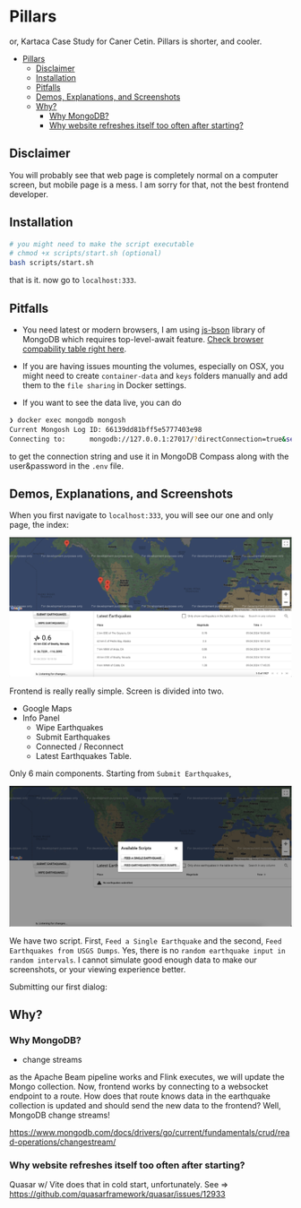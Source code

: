 # Pillars

or, Kartaca Case Study for Caner Cetin. Pillars is shorter, and cooler.

- [Pillars](#pillars)
  - [Disclaimer](#disclaimer)
  - [Installation](#installation)
  - [Pitfalls](#pitfalls)
  - [Demos, Explanations, and Screenshots](#demos-explanations-and-screenshots)
  - [Why?](#why)
    - [Why MongoDB?](#why-mongodb)
    - [Why website refreshes itself too often after starting?](#why-website-refreshes-itself-too-often-after-starting)


## Disclaimer

You will probably see that web page is completely normal on a computer screen, but mobile page is a mess. I am sorry for that, not the best frontend developer. 

## Installation

```bash
# you might need to make the script executable
# chmod +x scripts/start.sh (optional)
bash scripts/start.sh
```

that is it. now go to `localhost:333`. 

## Pitfalls 

- You need latest or modern browsers, I am using [js-bson](https://github.com/mongodb/js-bson) library of MongoDB which requires top-level-await feature. [Check browser compability table right here](https://caniuse.com/?search=top%20level%20await).

- If you are having issues mounting the volumes, especially on OSX, you might need to create `container-data` and `keys` folders manually and add them to the `file sharing` in Docker settings.

- If you want to see the data live, you can do 

```bash
❯ docker exec mongodb mongosh
Current Mongosh Log ID:	66139dd81bff5e5777403e98
Connecting to:		mongodb://127.0.0.1:27017/?directConnection=true&serverSelectionTimeoutMS=2000&appName=mongosh+2.2.2
``` 

to get the connection string and use it in MongoDB Compass along with the user&password in the `.env` file.

## Demos, Explanations, and Screenshots

When you first navigate to `localhost:333`, you will see our one and only page, the index:

![alt text](./examples/image.png)

Frontend is really really simple. Screen is divided into two. 

- Google Maps
- Info Panel
  - Wipe Earthquakes
  - Submit Earthquakes
  - Connected / Reconnect
  - Latest Earthquakes Table.

Only 6 main components. Starting from `Submit Earthquakes`,

![alt text](./examples/image-2.png)

We have two script. First, `Feed a Single Earthquake` and the second, `Feed Earthquakes from USGS Dumps`. Yes, there is no `random earthquake input in random intervals`. I cannot simulate good enough data to make our screenshots, or your viewing experience better.  

Submitting our first dialog:



## Why?

### Why MongoDB?

- change streams

as the Apache Beam pipeline works and Flink executes, we will update the Mongo collection. Now, frontend works by connecting to a websocket endpoint to a route. How does that route knows data in the earthquake collection is updated and should send the new data to the frontend? Well, MongoDB change streams!

https://www.mongodb.com/docs/drivers/go/current/fundamentals/crud/read-operations/changestream/

### Why website refreshes itself too often after starting?

Quasar w/ Vite does that in cold start, unfortunately. See => https://github.com/quasarframework/quasar/issues/12933